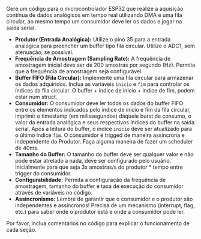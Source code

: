 Gere um código para o microcontrolador ESP32 que realize a aquisição contínua de dados analógicos em tempo real utilizando DMA e uma fila circular, ao mesmo tempo um consumidor deve ler os dados e jogar na saida serial.

*   **Produtor (Entrada Analógica):** Utilize o pino 35 para a entrada analógica para preencher um buffer tipo fila circular. Utilize o ADC1, sem atenuação, se possível.
*   **Frequência de Amostragem (Sampling Rate):** A frequência de amostragem inicial deve ser de 200 amostras por segundo (Hz). Permita que a frequência de amostragem seja configurável.
*   **Buffer FIFO (Fila Circular):** Implemente uma fila circular para armazenar os dados adquiridos. Inclua as variáveis `inicio` e `fim` para controlar os índices da fila circular. O buffer + indice de inicio + indice de fim, podem estar num struct.
*   **Consumidor:** O consumidor deve ler todos os dados do buffer FIFO entre os elementos indicados pelo indice de inicio e fim da fila circular, imprimir o timestamp (em milissegundos) daquele burst de consumo, o valor da entrada analógica e seus respectivos índices do buffer na saída serial. Após a leitura do buffer, o índice `inicio` deve ser atualizado para o último índice `fim`. O consumidor é trigged de maneira assincrona e independente do Produtor. Faça alguma maneira de fazer um scheduler de 40ms.
*   **Tamanho do Buffer:** O tamanho do buffer deve ser qualquer valor e não pode estar atrelado a nada, deve ser configurado pelo usuário. Inicialmente para que seja 3x amostras/s do produtor * tempo entre trigger do consumidor.
*   **Configurabilidade:** Permita a configuração da frequência de amostragem, tamanho do buffer e taxa de execução do consumidor através de variáveis no código.
*   **Assincronismo:** Lembre de garantir que o consumidor e o produtor são independentes e assíncronos! Precisa de um mecanismo (interrupt, flag, etc.) para saber onde o produtor está e onde a consumidor pode ler.


Por favor, inclua comentários no código para explicar o funcionamento de cada seção.